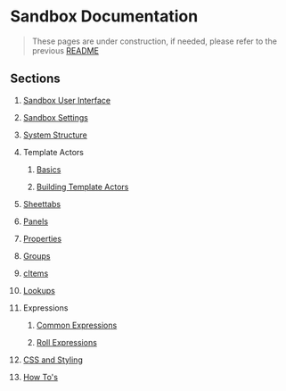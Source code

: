 # Sandbox Documentation

> These pages are under construction, if needed, please refer to the previous [README](readme_previous.md)

## Sections

1. [Sandbox User Interface](sandbox_user_interface.md)

2. [Sandbox Settings](sandbox_settings.md)

3. [System Structure](system_structure.md)

4. Template Actors

   1. [Basics](template_actors.md)

   2. [Building Template Actors](template_actors_building.md)

5. [Sheettabs](sheettabs.md)

6. [Panels](panels.md)

7. [Properties](properties.md)

8. [Groups](groups.md)

9. [cItems](citems.md)

10. [Lookups](lookups.md)

11. Expressions

    1. [Common Expressions](sandbox_expressions.md)

    2. [Roll Expressions](roll_expressions.md)

12. [CSS and Styling](css_and_styling.md)

13. [How To's](how_tos.md)

    

